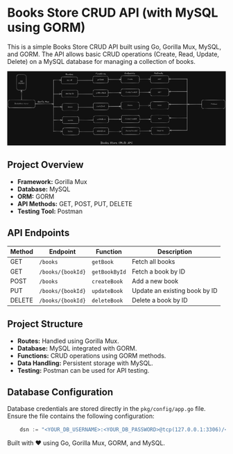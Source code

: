 # Books Store CRUD API (with MySQL using GORM)

This is a simple Books Store CRUD API built using Go, Gorilla Mux, MySQL, and GORM. The API allows basic CRUD operations (Create, Read, Update, Delete) on a MySQL database for managing a collection of books.

![Bookstore server CRUD API](../arts/booksstore_crud_server_art.png)

## Project Overview

- **Framework:** Gorilla Mux
- **Database:** MySQL
- **ORM:** GORM
- **API Methods:** GET, POST, PUT, DELETE
- **Testing Tool:** Postman

## API Endpoints

| Method | Endpoint            | Function       | Description                  |
|--------|---------------------|----------------|---------------------------------|
| GET    | `/books`            | `getBook`      | Fetch all books                 |
| GET    | `/books/{bookId}`   | `getBookById`  | Fetch a book by ID              |
| POST   | `/books`            | `createBook`   | Add a new book                  |
| PUT    | `/books/{bookId}`   | `updateBook`   | Update an existing book by ID   |
| DELETE | `/books/{bookId}`   | `deleteBook`   | Delete a book by ID             |

## Project Structure

- **Routes:** Handled using Gorilla Mux.
- **Database:** MySQL integrated with GORM.
- **Functions:** CRUD operations using GORM methods.
- **Data Handling:** Persistent storage with MySQL.
- **Testing:** Postman can be used for API testing.

## Database Configuration

Database credentials are stored directly in the `pkg/config/app.go` file. Ensure the file contains the following configuration:

```go
	dsn := "<YOUR_DB_USERNAME>:<YOUR_DB_PASSWORD>@tcp(127.0.0.1:3306)/<YOUR_DB_NAME>?charset=utf8mb4&parseTime=True&loc=Local"
```


Built with ❤️ using Go, Gorilla Mux, GORM, and MySQL.
